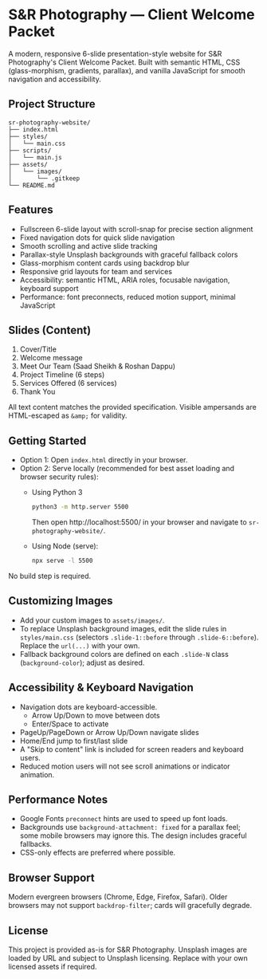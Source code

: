 # S&R Photography — Client Welcome Packet

A modern, responsive 6-slide presentation-style website for S&R Photography's Client Welcome Packet. Built with semantic HTML, CSS (glass-morphism, gradients, parallax), and vanilla JavaScript for smooth navigation and accessibility.

## Project Structure

```
sr-photography-website/
├── index.html
├── styles/
│   └── main.css
├── scripts/
│   └── main.js
├── assets/
│   └── images/
│       └── .gitkeep
└── README.md
```

## Features

- Fullscreen 6-slide layout with scroll-snap for precise section alignment
- Fixed navigation dots for quick slide navigation
- Smooth scrolling and active slide tracking
- Parallax-style Unsplash backgrounds with graceful fallback colors
- Glass-morphism content cards using backdrop blur
- Responsive grid layouts for team and services
- Accessibility: semantic HTML, ARIA roles, focusable navigation, keyboard support
- Performance: font preconnects, reduced motion support, minimal JavaScript

## Slides (Content)

1. Cover/Title
2. Welcome message
3. Meet Our Team (Saad Sheikh & Roshan Dappu)
4. Project Timeline (6 steps)
5. Services Offered (6 services)
6. Thank You

All text content matches the provided specification. Visible ampersands are HTML-escaped as `&amp;` for validity.

## Getting Started

- Option 1: Open `index.html` directly in your browser.
- Option 2: Serve locally (recommended for best asset loading and browser security rules):
  - Using Python 3
    ```bash
    python3 -m http.server 5500
    ```
    Then open http://localhost:5500/ in your browser and navigate to `sr-photography-website/`.

  - Using Node (serve):
    ```bash
    npx serve -l 5500
    ```

No build step is required.

## Customizing Images

- Add your custom images to `assets/images/`.
- To replace Unsplash background images, edit the slide rules in `styles/main.css` (selectors `.slide-1::before` through `.slide-6::before`). Replace the `url(...)` with your own.
- Fallback background colors are defined on each `.slide-N` class (`background-color`); adjust as desired.

## Accessibility & Keyboard Navigation

- Navigation dots are keyboard-accessible.
  - Arrow Up/Down to move between dots
  - Enter/Space to activate
- PageUp/PageDown or Arrow Up/Down navigate slides
- Home/End jump to first/last slide
- A "Skip to content" link is included for screen readers and keyboard users.
- Reduced motion users will not see scroll animations or indicator animation.

## Performance Notes

- Google Fonts `preconnect` hints are used to speed up font loads.
- Backgrounds use `background-attachment: fixed` for a parallax feel; some mobile browsers may ignore this. The design includes graceful fallbacks.
- CSS-only effects are preferred where possible.

## Browser Support

Modern evergreen browsers (Chrome, Edge, Firefox, Safari). Older browsers may not support `backdrop-filter`; cards will gracefully degrade.

## License

This project is provided as-is for S&R Photography. Unsplash images are loaded by URL and subject to Unsplash licensing. Replace with your own licensed assets if required.

